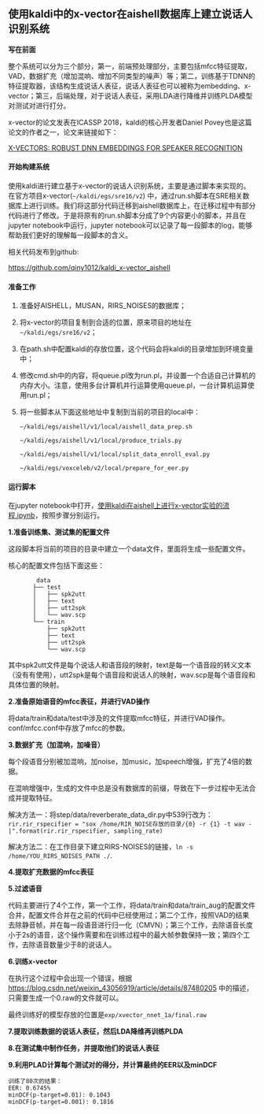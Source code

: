 ## 使用kaldi中的x-vector在aishell数据库上建立说话人识别系统

**写在前面**

整个系统可以分为三个部分，第一，前端预处理部分，主要包括mfcc特征提取，VAD，数据扩充（增加混响、增加不同类型的噪声）等；第二，训练基于TDNN的特征提取器，该结构生成说话人表征，说话人表征也可以被称为embedding、x-vector；第三，后端处理，对于说话人表征，采用LDA进行降维并训练PLDA模型对测试对进行打分。

x-vector的论文发表在ICASSP 2018，kaldi的核心开发者Daniel Povey也是这篇论文的作者之一，论文来链接如下：

[X-VECTORS: ROBUST DNN EMBEDDINGS FOR SPEAKER RECOGNITION](https://ieeexplore.ieee.org/document/8461375)

#### 开始构建系统

使用kaldi进行建立基于x-vector的说话人识别系统，主要是通过脚本来实现的。在官方项目x-vector(`~/kaldi/egs/sre16/v2`) 中，通过run.sh脚本在SRE相关数据库上进行训练。我们将这部分代码迁移到aishell数据库上，在迁移过程中有部分代码进行了修改。于是将原有的run.sh脚本分成了9个内容更小的脚本，并且在jupyter notebook中运行，jupyter notebook可以记录了每一段脚本的log，能够帮助我们更好的理解每一段脚本的含义。

相关代码发布到github:

https://github.com/qiny1012/kaldi_x-vector_aishell

#### 准备工作

1. 准备好AISHELL，MUSAN，RIRS_NOISES的数据库；

2. 将x-vector的项目复制到合适的位置，原来项目的地址在`~/kaldi/egs/sre16/v2`；

3. 在path.sh中配置kaldi的存放位置，这个代码会将kaldi的目录增加到环境变量中；

4. 修改cmd.sh中的内容，将queue.pl改为run.pl，并设置一个合适自己计算机的内存大小。注意，使用多台计算机并行运算使用queue.pl，一台计算机运算使用run.pl；

5. 将一些脚本从下面这些地址中复制到当前的项目的local中：

   `~/kaldi/egs/aishell/v1/local/aishell_data_prep.sh`     

   `~/kaldi/egs/aishell/v1/local/produce_trials.py`  

   `~/kaldi/egs/aishell/v1/local/split_data_enroll_eval.py`  

   `~/kaldi/egs/voxceleb/v2/local/prepare_for_eer.py`  

#### 运行脚本

在jupyter notebook中打开，[使用kaldi在aishell上进行x-vector实验的流程.ipynb](https://github.com/qiny1012/kaldi_x-vector_aishell/blob/master/%E4%BD%BF%E7%94%A8kaldi%E5%9C%A8aishell%E4%B8%8A%E8%BF%9B%E8%A1%8Cx-vector%E5%AE%9E%E9%AA%8C%E7%9A%84%E6%B5%81%E7%A8%8B.ipynb)，按照步骤分别运行。

**1.准备训练集、测试集的配置文件**

这段脚本将当前的项目的目录中建立一个data文件，里面将生成一些配置文件。

核心的配置文件包括下面这些：

```
	    data
​		├── test
​		│   ├── spk2utt
​		│   ├── text
​		│   ├── utt2spk
​		│   └── wav.scp
​		└── train
​    		├── spk2utt
​    		├── text
​    		├── utt2spk
​    		└── wav.scp
```

其中spk2utt文件是每个说话人和语音段的映射，text是每一个语音段的转义文本（没有有使用），utt2spk是每个语音段和说话人的映射，wav.scp是每个语音段和具体位置的映射。

**2.准备原始语音的mfcc表征，并进行VAD操作**

将data/train和data/test中涉及的文件提取mfcc特征，并进行VAD操作。conf/mfcc.conf中存放了mfcc的参数。

**3.数据扩充（加混响，加噪音）**

每个段语音分别被加混响，加noise，加music，加speech增强，扩充了4倍的数据。

在混响增强中，生成的文件中总是没有数据库的前缀，导致在下一步过程中无法合成并提取特征。

解决方法一：将step/data/reverberate_data_dir.py中539行改为：`rir.rir_rspecifier = "sox /home/RIR_NOISE存放的目录/{0} -r {1} -t wav - |".format(rir.rir_rspecifier, sampling_rate)`

解决方法二：在工作目录下建立RIRS-NOISES的链接，`ln -s /home/YOU_RIRS_NOISES_PATH ./`.

**4.提取扩充数据的mfcc表征**

**5.过滤语音**

代码主要进行了4个工作，第一个工作，将data/train和data/train_aug的配置文件合并，配置文件合并在之前的代码中已经使用过；第二个工作，按照VAD的结果去除静音帧，并在每一段语音进行归一化（CMVN）；第三个工作，去除语音长度小于2s的语音，这个操作需要和在训练过程中的最大帧参数保持一致；第四个工作，去除语音数量少于8的说话人。

**6.训练x-vector**

在执行这个过程中会出现一个错误，根据 https://blog.csdn.net/weixin_43056919/article/details/87480205 中的描述，只需要生成一个0.raw的文件就可以。

最终训练好的模型存放的位置是`exp/xvector_nnet_1a/final.raw`

**7.提取训练数据的说话人表征，然后LDA降维再训练PLDA**

**8.在测试集中制作任务，并提取他们的说话人表征**

**9.利用PLAD计算每个测试对的得分，并计算最终的EER以及minDCF**

```
训练了80次的结果：
EER: 0.6745%
minDCF(p-target=0.01): 0.1043
minDCF(p-target=0.001): 0.1816
```
